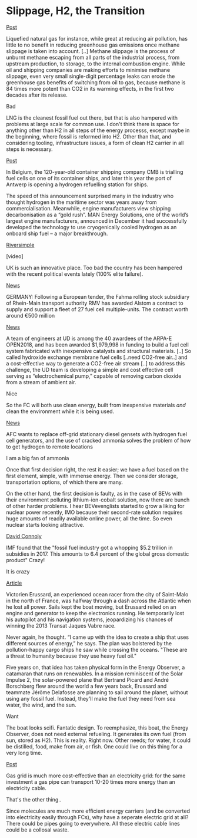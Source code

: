 # Slippage, H2, the Transition

[Post](https://chinadialogueocean.net/8170-china-uniquely-placed-to-green-shipping/#.XOQkavaAzzs.twitter)

Liquefied natural gas for instance, while great at reducing air
pollution, has little to no benefit in reducing greenhouse gas
emissions once methane slippage is taken into account. [..] Methane
slippage is the process of unburnt methane escaping from all parts of
the industrial process, from upstream production, to storage, to the
internal combustion engine. While oil and shipping companies are
making efforts to minimise methane slippage, even very small
single-digit percentage leaks can erode the greenhouse gas benefits of
switching from oil to gas, because methane is 84 times more potent
than CO2 in its warming effects, in the first two decades after its
release.

Bad

LNG is the cleanest fossil fuel out there, but that is also hampered
with problems at large scale for common use. I don't think there is
space for anything other than H2 in all steps of the energy processs,
except maybe in the beginning, where fossil is reformed into H2. Other
than that, and considering tooling, infrastructure issues, a form of
clean H2 carrier in all steps is necessary.

[Post](https://chinadialogueocean.net/8170-china-uniquely-placed-to-green-shipping/#.XOQkavaAzzs.twitter)

In Belgium, the 120-year-old container shipping company CMB is
trialling fuel cells on one of its container ships, and later this
year the port of Antwerp is opening a hydrogen refuelling station for
ships.

The speed of this announcement surprised many in the industry who
thought hydrogen in the maritime sector was years away from
commercialisation. Meanwhile, engine manufacturers view shipping
decarbonisation as a “gold rush”. MAN Energy Solutions, one of the
world’s largest engine manufacturers, announced in December it had
successfully developed the technology to use cryogenically cooled
hydrogen as an onboard ship fuel – a major breakthrough.

[Riversimple](https://twitter.com/riversimple/status/1130862811691802624)

[video]

UK is such an innovative place. Too bad the country has been hampered
with the recent political events lately (100% elite failure).

[News](https://www.railwaygazette.com/news/traction-rolling-stock/single-view/view/worlds-largest-fleet-of-fuel-cell-trains-ordered.html)

GERMANY: Following a European tender, the Fahma rolling stock
subsidiary of Rhein-Main transport authority RMV has awarded Alstom a
contract to supply and support a fleet of 27 fuel cell
multiple-units. The contract worth around €500 million

[News](https://www.udel.edu/udaily/2019/may/arpa-e-project-shimshon-gottesfeld-yushan-yan/)

A team of engineers at UD is among the 40 awardees of the ARPA-E
OPEN2018, and has been awarded $1,979,998 in funding to build a fuel
cell system fabricated with inexpensive catalysts and structural
materials. [..] So called hydroxide exchange membrane fuel cells
[..need CO2-free air..] and a cost-effective way to generate a
CO2-free air stream [..] to address this challenge, the UD team is
developing a simple and cost effective cell serving as
“electrochemical pump,” capable of removing carbon dioxide from a
stream of ambient air.

Nice

So the FC will both use clean energy, built from inexpensive materials
*and* clean the environment while it is being used.

[News](https://www.proactiveinvestors.co.uk/companies/news/220572/afc-energy-reports-success-in-proof-of-concept-trial-using-ammonia-as-feedstock-220572.html)

AFC wants to replace off-grid stationary diesel gensets with hydrogen
fuel cell generators, and the use of cracked ammonia solves the
problem of how to get hydrogen to remote locations

I am a big fan of ammonia

Once that first decision right, the rest it easier; we have a fuel
based on the first element, simple, with immense energy. Then we
consider storage, transportation options, of which there are many.

On the other hand, the first decision is faulty, as in the case of
BEVs with their environment polluting lithium-ion-cobalt solution, now
there are bunch of other harder problems. I hear BEVevenglists started
to grow a liking for nuclear power recently, IMO because their
second-rate solution requires huge amounts of readily available online
power, all the time. So even nuclear starts looking attractive.

[David Connoly](https://twitter.com/davconnolly/status/1129685070825054208)

IMF found that the "fossil fuel industry got a whopping $5.2 trillion
in subsidies in 2017. This amounts to 6.4 percent of the global gross
domestic product" Crazy!

It is crazy

[Article](https://www.wired.com/story/energy-observer-renewable-energy-voyage/amp)

Victorien Erussard, an experienced ocean racer from the city of
Saint-Malo in the north of France, was halfway through a dash across
the Atlantic when he lost all power. Sails kept the boat moving, but
Erussard relied on an engine and generator to keep the electronics
running. He temporarily lost his autopilot and his navigation systems,
jeopardizing his chances of winning the 2013 Transat Jaques Vabre
race.

Never again, he thought. “I came up with the idea to create a ship
that uses different sources of energy,” he says. The plan was
bolstered by the pollution-happy cargo ships he saw while crossing the
oceans. "These are a threat to humanity because they use heavy fuel
oil."

Five years on, that idea has taken physical form in the Energy
Observer, a catamaran that runs on renewables. In a mission
reminiscent of the Solar Impulse 2, the solar-powered plane that
Bertrand Picard and André Borschberg flew around the world a few years
back, Erussard and teammate Jérôme Delafosse are planning to sail
around the planet, without using any fossil fuel. Instead, they'll
make the fuel they need from sea water, the wind, and the sun.

Want

The boat looks scifi. Fantatic design. To reemphasize, this boat, the
Energy Observer, does not need external refueling. It generates its
own fuel (from sun, stored as H2). This is reality. Right now. Other
needs; for water, it could be distilled, food, make from air, or
fish. One could live on this thing for a very long time.

[Post](https://twitter.com/GasNaturally/status/1125736725928644608)

Gas grid is much more cost-effective than an electricity grid: for the
same investment a gas pipe can transport 10-20 times more energy than
an electricity cable.

That's the other thing..

Since molecules are much more efficient energy carriers (and be
converted into electricity easily through FCs), why have a seperate
electric grid at all? There could be pipes going to everywhere. All
these electric cable lines could be a collosal waste.

